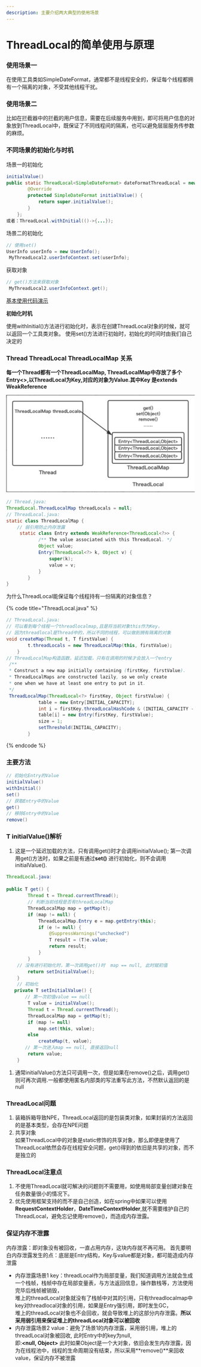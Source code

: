 ```yaml
---
description: 主要介绍两大典型的使用场景
---
```


# ThreadLocal的简单使用与原理

### 使用场景一

在使用工具类如SimpleDateFormat，通常都不是线程安全的，保证每个线程都拥有一个隔离的对象，不受其他线程干扰。

### 使用场景二

比如在拦截器中的拦截的用户信息，需要在后续服务中用到，即可将用户信息的对象放到ThreadLocal中，既保证了不同线程间的隔离，也可以避免层层服务传参数的麻烦。

### 不同场景的初始化与时机

场景一的初始化

```java
initialValue()
public static ThreadLocal<SimpleDateFormat> dateFormatThreadLocal = new ThreadLocal<SimpleDateFormat>(){
        @Override
        protected SimpleDateFormat initialValue() {
            return super.initialValue();
        }
    };
或者：ThreadLocal.withInitial(()->{...});
```

场景二的初始化

```java
// 使用set()
UserInfo userInfo = new UserInfo();
 MyThreadLocal2.userInfoContext.set(userInfo);
```

获取对象

```java
// get()方法来获取对象
 MyThreadLocal2.userInfoContext.get();
```

[基本使用代码演示](https://github.com/yunCrush/my\_collections/tree/main/src/main/java/yun/threadlocal)

**初始化时机**

使用withInitial()方法进行初始化时，表示在创建ThreadLocal对象的时候，就可以返回一个工具类对象。 使用set()方法进行初始时，初始化的时间时由我们自己决定的

### Thread ThreadLocal ThreadLocalMap 关系

**每一个Thread都有一个ThreadLocalMap, ThreadLocalMap中存放了多个Entry<>,以ThreadLocal为Key,对应的对象为Value.其中Key 是extends WeakReference**

![img](https://github.com/yunCrush/picture/blob/main/java/thread-threadlocal.png?raw=true)

```java
// Thread.java:
ThreadLocal.ThreadLocalMap threadLocals = null;
// ThreadLocal.java:
static class ThreadLocalMap {
    // 弱引用防止内存泄露
     static class Entry extends WeakReference<ThreadLocal<?>> {
            /** The value associated with this ThreadLocal. */
            Object value; 
            Entry(ThreadLocal<?> k, Object v) {
                super(k);
                value = v;
            }
        }
}
```

为什么ThreadLocal能保证每个线程持有一份隔离的对象信息？

{% code title="ThreadLocal.java" %}
```java
// ThreadLocal.java:
// 可以看到每个线程一个threadlocalmap,且是将当前对象this作为Key，
// 因为threadlocal是Thread中的，所以不同的线程，可以做到拥有隔离的对象
void createMap(Thread t, T firstValue) {
        t.threadLocals = new ThreadLocalMap(this, firstValue);
    }
// ThreadLocalMap构造函数，延迟加载，只有在调用的时候才会放入一个entry
 /**
 * Construct a new map initially containing (firstKey, firstValue).
 * ThreadLocalMaps are constructed lazily, so we only create
 * one when we have at least one entry to put in it.
 */
 ThreadLocalMap(ThreadLocal<?> firstKey, Object firstValue) {
            table = new Entry[INITIAL_CAPACITY];
            int i = firstKey.threadLocalHashCode & (INITIAL_CAPACITY - 1);
            table[i] = new Entry(firstKey, firstValue);
            size = 1;
            setThreshold(INITIAL_CAPACITY);
        }
```
{% endcode %}

### 主要方法

```java
// 初始化Entry的Value
initialValue()
withInitial()
set()
// 获取Entry中的Value    
get()
// 移除Entry中的Value
remove()
```

### T initialValue()解析

1. 这是一个延迟加载的方法，只有调用get()时才会调用initialValue(); 第一次调用get()方法时，如果之前是有通过**set()** 进行初始化，则不会调用initialValue().

```java
ThreadLocal.java:

public T get() {
        Thread t = Thread.currentThread();
        // 判断当前线程是否有threadLocalMap
        ThreadLocalMap map = getMap(t);
        if (map != null) {
            ThreadLocalMap.Entry e = map.getEntry(this);
            if (e != null) {
                @SuppressWarnings("unchecked")
                T result = (T)e.value;
                return result;
            }
        }
    // 没有进行初始化时，第一次调用get()时  map == null, 此时赋初值
        return setInitialValue();
    }
	// 初始化
   private T setInitialValue() {
       // 第一次初值value == null 
        T value = initialValue();
        Thread t = Thread.currentThread();
        ThreadLocalMap map = getMap(t);
        if (map != null)
            map.set(this, value);
        else
            createMap(t, value);
       // 第一次进入map == null, 直接返回null
        return value;
    }
```

1. 通常initialValue()方法只可调用一次，但是如果在remove()之后，调用get()则可再次调用.一般都使用匿名内部类的写法重写此方法，不然默认返回的是null

### ThreadLocal问题

1. 装箱拆箱导致NPE，ThreadLocal返回的是包装类对象，如果封装的方法返回的是基本类型，会存在NPE问题
2. 共享对象\
   如果ThreadLocal中的对象是static修饰的共享对象，那么即便是使用了ThreadLocal依然会存在线程安全问题，get()得到的依旧是共享的对象，而不是独立的

### ThreadLocal注意点

1. 不使用ThreadLocal就可解决的问题则不需要用，如使用局部变量创建对象在任务数量很小的情况下。
2. 优先使用框架支持的而不是自己创造，如在spring中如果可以使用**RequestContextHolder**，**DateTimeContextHolder**,就不需要维护自己的ThreadLocal，避免忘记使用remove()，而造成内存泄露。

### 保证内存不泄露

内存泄露：即对象没有被回收，一直占用内存，这块内存就不再可用。 首先要明白内存泄露发生的点：底层是Entry结构，Key与value都是对象，都可能造成内存泄露

* 内存泄露场景1 key：threadLocal作为局部变量，我们知道调用方法就会生成一个栈帧，栈帧中存在局部变量表，与方法返回信息，操作数栈等，方法使用完毕后栈帧被销毁，\
  堆上的threadLocal对象就没有了栈帧中对其的引用，只有threadlocalmap中key对threadlocal对象的引用，如果是Entry强引用，即时发生GC，\
  堆上的threadLocal对象也不会回收，就会导致堆上的这部分内存泄露。**所以采用弱引用来保证堆上的threadLocal对象可以被回收**
* 内存泄露场景2 value：避免了场景1的内存泄露，采用弱引用，堆上的threadLocal对象被回收, 此时Entry中的key为null,\
  即:**\<null, Object>** 此时如果Object是一个大对象，依旧会发生内存泄露，因为在线程池中，线程的生命周期没有结束，所以采用**remove()**来回收value，保证内存不被泄露
